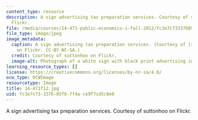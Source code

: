 ```yaml
---
content_type: resource
description: A sign advertising tax preparation services. Courtesy of suttonhoo on
  Flickr.
file: /media/courses/14-471-public-economics-i-fall-2012/fc3e7c73337605fb7f4ace9f7cd5c8e8_14-471f12.jpg
file_type: image/jpeg
image_metadata:
  caption: A sign advertising tax preparation services. (Courtesy of [suttonhoo](http://www.flickr.com/photos/suttonhoo22/291437374/)
    on Flickr. CC-BY-NC-SA.)
  credit: Courtesy of suttonhoo on Flickr.
  image-alt: Photograph of a white sign with black print advertising income tax preparation.
learning_resource_types: []
license: https://creativecommons.org/licenses/by-nc-sa/4.0/
ocw_type: OCWImage
resourcetype: Image
title: 14-471f12.jpg
uid: fc3e7c73-3376-05fb-7f4a-ce9f7cd5c8e8
---
```

A sign advertising tax preparation services. Courtesy of suttonhoo on Flickr.